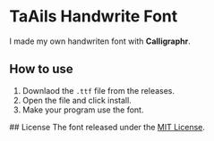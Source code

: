 # TaAils Handwrite Font
I made my own handwriten font with **Calligraphr**.

## How to use
1. Downlaod the `.ttf` file from the releases.
2. Open the file and click install.
3. Make your program use the font.

## License
The font released under the [MIT License](./LICENSE).